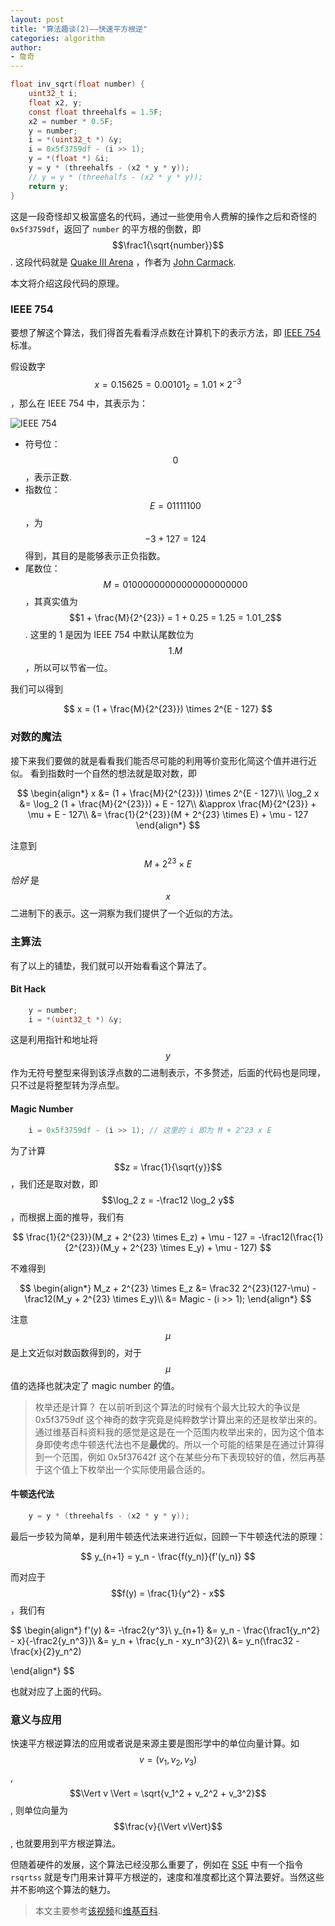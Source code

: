 ```yaml
---
layout: post
title: "算法趣谈(2)——快速平方根逆"
categories: algorithm
author:
- 詹奇
---
```


```c
float inv_sqrt(float number) {
    uint32_t i;
    float x2, y;
    const float threehalfs = 1.5F;
    x2 = number * 0.5F;
    y = number;
    i = *(uint32_t *) &y;
    i = 0x5f3759df - (i >> 1);
    y = *(float *) &i;
    y = y * (threehalfs - (x2 * y * y));
    // y = y * (threehalfs - (x2 * y * y));
    return y;
}
```

这是一段奇怪却又极富盛名的代码，通过一些使用令人费解的操作之后和奇怪的 `0x5f3759df`，返回了 `number` 的平方根的倒数，即 $$\frac1{\sqrt{number}}$$.
这段代码就是 [Quake III Arena](https://en.wikipedia.org/wiki/Quake_III_Arena) ，作者为 [John Carmack](https://en.wikipedia.org/wiki/John_Carmack).

本文将介绍这段代码的原理。

### IEEE 754

要想了解这个算法，我们得首先看看浮点数在计算机下的表示方法，即 [IEEE 754](https://en.wikipedia.org/wiki/IEEE_754) 标准。

假设数字 $$x = 0.15625 = {0.00101}_2 = 1.01 \times 2^{-3}$$，那么在 IEEE 754 中，其表示为：

![IEEE 754](https://upload.wikimedia.org/wikipedia/commons/thumb/d/d2/Float_example.svg/600px-Float_example.svg.png)

- 符号位：$$0$$，表示正数.
- 指数位：$$E = 01111100$$，为 $$-3 + 127 = 124$$ 得到，其目的是能够表示正负指数。
- 尾数位：$$M = 01000000000000000000000$$，其真实值为 $$1 + \frac{M}{2^{23}} = 1 + 0.25 = 1.25 = 1.01_2$$.
这里的 1 是因为 IEEE 754 中默认尾数位为 $$1.M$$，所以可以节省一位。

我们可以得到

$$
x = (1 + \frac{M}{2^{23}}) \times 2^{E - 127}
$$

### 对数的魔法

接下来我们要做的就是看看我们能否尽可能的利用等价变形化简这个值并进行近似。
看到指数时一个自然的想法就是取对数，即

$$
\begin{align*}
x &= (1 + \frac{M}{2^{23}}) \times 2^{E - 127}\\
\log_2 x &= \log_2 (1 + \frac{M}{2^{23}}) + E - 127\\
&\approx \frac{M}{2^{23}} + \mu +  E - 127\\
&= \frac{1}{2^{23}}(M + 2^{23} \times E) + \mu - 127
\end{align*}
$$

注意到 $$M + 2^{23} \times E$$ *恰好* 是 $$x$$ 二进制下的表示。这一洞察为我们提供了一个近似的方法。

### 主算法

有了以上的铺垫，我们就可以开始看看这个算法了。

#### Bit Hack

```c
    y = number;
    i = *(uint32_t *) &y;
```

这是利用指针和地址将 $$y$$ 作为无符号整型来得到该浮点数的二进制表示，不多赘述，后面的代码也是同理，只不过是将整型转为浮点型。

#### Magic Number

```c
    i = 0x5f3759df - (i >> 1); // 这里的 i 即为 M + 2^23 x E
```

为了计算 $$z = \frac{1}{\sqrt{y}}$$，我们还是取对数，即 $$\log_2 z = -\frac12 \log_2 y$$，而根据上面的推导，我们有

$$
\frac{1}{2^{23}}(M_z + 2^{23} \times E_z) + \mu - 127  = -\frac12(\frac{1}{2^{23}}(M_y + 2^{23} \times E_y) + \mu - 127)
$$

不难得到

$$
\begin{align*}
M_z + 2^{23} \times E_z &= \frac32 2^{23}(127-\mu) - \frac12(M_y + 2^{23} \times E_y)\\
 &= Magic - (i >> 1);
\end{align*}
$$

注意 $$\mu$$ 是上文近似对数函数得到的，对于 $$\mu$$ 值的选择也就决定了 magic number 的值。

> 枚举还是计算？
在以前听到这个算法的时候有个最大比较大的争议是 0x5f3759df 这个神奇的数字究竟是纯粹数学计算出来的还是枚举出来的。通过维基百科资料我的感觉是这是在一个范围内枚举出来的，因为这个值本身即使考虑牛顿迭代法也不是**最优**的。所以一个可能的结果是在通过计算得到一个范围，例如 0x5f37642f 这个在某些分布下表现较好的值，然后再基于这个值上下枚举出一个实际使用最合适的。

#### 牛顿迭代法

```c
    y = y * (threehalfs - (x2 * y * y));
```

最后一步较为简单，是利用牛顿迭代法来进行近似，回顾一下牛顿迭代法的原理：

$$
y_{n+1} = y_n - \frac{f(y_n)}{f'(y_n)}
$$

而对应于 $$f(y) = \frac{1}{y^2} - x$$，我们有

$$
\begin{align*}
f'(y) &= -\frac2{y^3}\\
y_{n+1} &= y_n - \frac{\frac1{y_n^2} - x}{-\frac2{y_n^3}}\\
&= y_n + \frac{y_n - xy_n^3}{2}\\
&= y_n(\frac32 - \frac{x}{2}y_n^2)

\end{align*}
$$

也就对应了上面的代码。

### 意义与应用

快速平方根逆算法的应用或者说是来源主要是图形学中的单位向量计算。如 $$v = (v_1, v_2, v_3)$$, $$\Vert v \Vert = \sqrt{v_1^2 + v_2^2 + v_3^2}$$, 则单位向量为 $$\frac{v}{\Vert v\Vert}$$, 也就要用到平方根逆算法。

但随着硬件的发展，这个算法已经没那么重要了，例如在 [SSE](https://en.wikipedia.org/wiki/Streaming_SIMD_Extensions) 中有一个指令 `rsqrtss` 就是专门用来计算平方根逆的，速度和准度都比这个算法要好。当然这些并不影响这个算法的魅力。

> 本文主要参考[该视频](https://www.youtube.com/watch?v=p8u_k2LIZyo&t=3s)和[维基百科](https://en.wikipedia.org/wiki/Fast_inverse_square_root).
